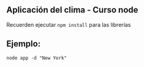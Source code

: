 ## Aplicación del clima - Curso node

Recuerden ejecutar `npm install` para las librerías

## Ejemplo:

```
node app -d "New York"
```
